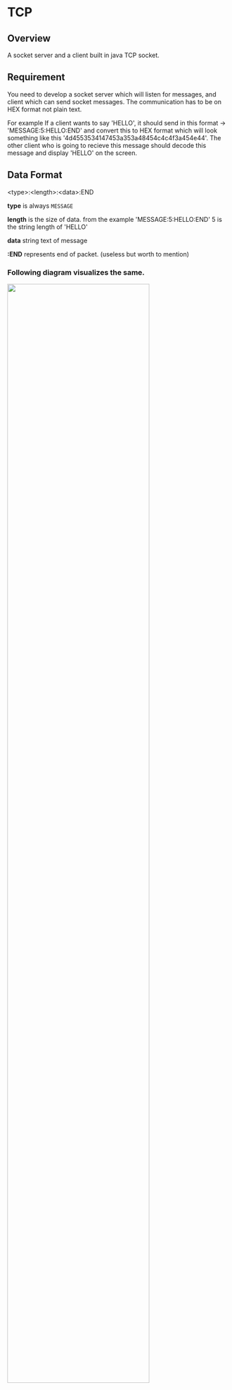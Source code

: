 # TCP
## Overview
A socket server and a client built in java TCP socket.

## Requirement
You need to develop a socket server which will listen for messages, and client which can send socket messages.
The communication has to be on HEX format not plain text.

For example
If a client wants to say 'HELLO', it should send in this format -> 'MESSAGE:5:HELLO:END' and convert this to HEX format which will look something like this '4d4553534147453a353a48454c4c4f3a454e44'. The other client who is going to recieve this message should decode this message and display 'HELLO' on the screen.

## Data Format
&lt;type&gt;:&lt;length&gt;:&lt;data&gt;:END

**type** is always `MESSAGE`

**length** is the size of data. from the example 'MESSAGE:5:HELLO:END' 5 is the string length of 'HELLO'

**data** string text of message

**:END** represents end of packet. (useless but worth to mention)


### Following diagram visualizes the same.

<img style="width: 80%" src="https://raw.githubusercontent.com/zoroute/test-tcp/master/Untitled%20Diagram.png" />
